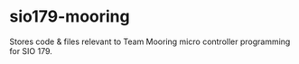 # sio179-mooring
Stores code &amp; files relevant to Team Mooring micro controller programming for SIO 179.
